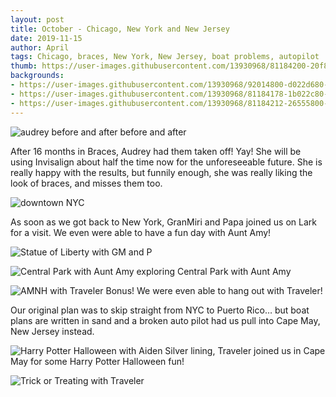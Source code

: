 ```yaml
---
layout: post
title: October - Chicago, New York and New Jersey
date: 2019-11-15
author: April 
tags: Chicago, braces, New York, New Jersey, boat problems, autopilot 
thumb: https://user-images.githubusercontent.com/13930968/81184200-20f80d80-8f7e-11ea-9791-01aa90bbb710.jpeg
backgrounds:
- https://user-images.githubusercontent.com/13930968/92014800-d022d680-ed1d-11ea-83bb-756a807b0923.jpeg
- https://user-images.githubusercontent.com/13930968/81184178-1b022c80-8f7e-11ea-860d-90e86da7c17a.jpeg
- https://user-images.githubusercontent.com/13930968/81184212-26555800-8f7e-11ea-814f-fd427b09b708.jpeg
---
```

![audrey before and after](https://user-images.githubusercontent.com/13930968/92014800-d022d680-ed1d-11ea-83bb-756a807b0923.jpeg)
before and after

After 16 months in Braces, Audrey had them taken off! Yay! She will be using Invisalign about half the time now for the unforeseeable future. She is really happy with the results, but funnily enough, she was really liking the look of braces, and misses them too. 

![downtown NYC](https://user-images.githubusercontent.com/13930968/81184207-23f2fe00-8f7e-11ea-94f3-d4a2768b6cdf.jpeg)

As soon as we got back to New York, GranMiri and Papa joined us on Lark for a visit. We even were able to have a fun day with Aunt Amy! 

![Statue of Liberty with GM and P](https://user-images.githubusercontent.com/13930968/81184200-20f80d80-8f7e-11ea-9791-01aa90bbb710.jpeg)

![Central Park with Aunt Amy](https://user-images.githubusercontent.com/13930968/81184166-150c4b80-8f7e-11ea-801c-96be302bed88.jpeg)
exploring Central Park with Aunt Amy

![AMNH with Traveler](https://user-images.githubusercontent.com/13930968/81184178-1b022c80-8f7e-11ea-860d-90e86da7c17a.jpeg)
Bonus! We were even able to hang out with Traveler! 


Our original plan was to skip straight from NYC to Puerto Rico… but boat plans are written in sand and a broken auto pilot had us pull into Cape May, New Jersey instead. 

![Harry Potter Halloween with Aiden](https://user-images.githubusercontent.com/13930968/81184190-1dfd1d00-8f7e-11ea-9f15-6113cba49bb7.jpeg)
Silver lining, Traveler joined us in Cape May for some Harry Potter Halloween fun! 

![Trick or Treating with Traveler](https://user-images.githubusercontent.com/13930968/81184199-205f7700-8f7e-11ea-8ab6-d57d07b65b78.jpeg)
